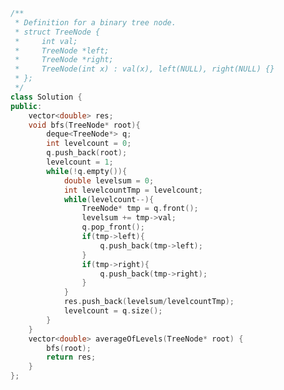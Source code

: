 <!--
 * @Author: your name
 * @Date: 2021-02-04 16:58:33
 * @LastEditTime: 2021-02-04 16:58:45
 * @LastEditors: Please set LastEditors
 * @Description: In User Settings Edit
 * @FilePath: /projects/leetcode/637. 二叉树的层平均值.md
-->
```c++
/**
 * Definition for a binary tree node.
 * struct TreeNode {
 *     int val;
 *     TreeNode *left;
 *     TreeNode *right;
 *     TreeNode(int x) : val(x), left(NULL), right(NULL) {}
 * };
 */
class Solution {
public:
    vector<double> res;
    void bfs(TreeNode* root){
        deque<TreeNode*> q;
        int levelcount = 0;
        q.push_back(root);
        levelcount = 1;
        while(!q.empty()){
            double levelsum = 0;
            int levelcountTmp = levelcount;
            while(levelcount--){
                TreeNode* tmp = q.front();
                levelsum += tmp->val;
                q.pop_front();
                if(tmp->left){
                    q.push_back(tmp->left);
                }
                if(tmp->right){
                    q.push_back(tmp->right);
                }
            }
            res.push_back(levelsum/levelcountTmp);
            levelcount = q.size();
        }
    }
    vector<double> averageOfLevels(TreeNode* root) {
        bfs(root);
        return res;
    }
};
```